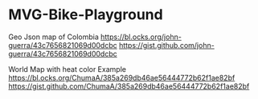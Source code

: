 # MVG-Bike-Playground

Geo Json map of Colombia
https://bl.ocks.org/john-guerra/43c7656821069d00dcbc
https://gist.github.com/john-guerra/43c7656821069d00dcbc

World Map with heat color Example
https://bl.ocks.org/ChumaA/385a269db46ae56444772b62f1ae82bf
https://gist.github.com/ChumaA/385a269db46ae56444772b62f1ae82bf